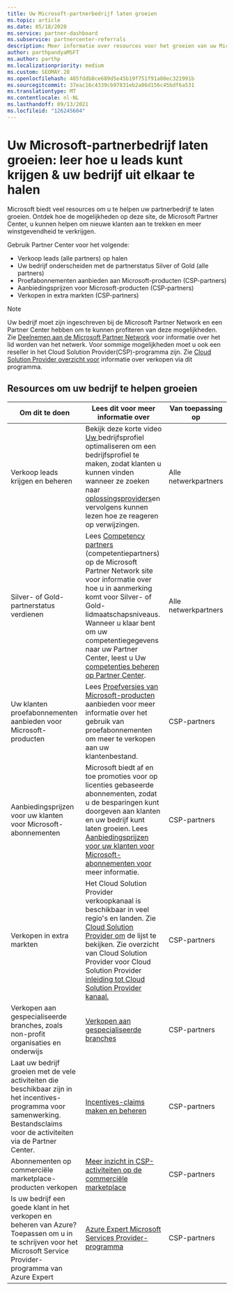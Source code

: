 ```yaml
---
title: Uw Microsoft-partnerbedrijf laten groeien
ms.topic: article
ms.date: 05/18/2020
ms.service: partner-dashboard
ms.subservice: partnercenter-referrals
description: Meer informatie over resources voor het groeien van uw Microsoft-partnerbedrijf. Dit omvat het krijgen van verkoop leads (verwijzingen) van Microsoft.
author: parthpandyaMSFT
ms.author: parthp
ms.localizationpriority: medium
ms.custom: SEOMAY.20
ms.openlocfilehash: 485fddb8ce689d5e45b19f751f91a80ec321991b
ms.sourcegitcommit: 37eac16c4339cb97831eb2a86d156c45bdf6a531
ms.translationtype: MT
ms.contentlocale: nl-NL
ms.lasthandoff: 09/13/2021
ms.locfileid: "126245604"
---
```

# <a name="grow-your-microsoft-partner-business---learn-how-to-get-leads--set-your-company-apart"></a>Uw Microsoft-partnerbedrijf laten groeien: leer hoe u leads kunt krijgen & uw bedrijf uit elkaar te halen

Microsoft biedt veel resources om u te helpen uw partnerbedrijf te laten groeien. Ontdek hoe de mogelijkheden op deze site, de Microsoft Partner Center, u kunnen helpen om nieuwe klanten aan te trekken en meer winstgevendheid te verkrijgen.

Gebruik Partner Center voor het volgende:

- Verkoop leads (alle partners) op halen
- Uw bedrijf onderscheiden met de partnerstatus Silver of Gold (alle partners)
- Proefabonnementen aanbieden aan Microsoft-producten (CSP-partners)
- Aanbiedingsprijzen voor Microsoft-producten (CSP-partners)
- Verkopen in extra markten (CSP-partners)

> [!NOTE]  
> Uw bedrijf moet zijn ingeschreven bij de Microsoft Partner Network en een Partner Center hebben om te kunnen profiteren van deze mogelijkheden. Zie [Deelnemen aan de Microsoft Partner Network](mpn-overview.md) voor informatie over het lid worden van het netwerk. Voor sommige mogelijkheden moet u ook een reseller in het Cloud Solution Provider(CSP)-programma zijn. Zie [Cloud Solution Provider overzicht voor](csp-overview.md) informatie over verkopen via dit programma.

## <a name="resources-to-help-your-business-grow"></a>Resources om uw bedrijf te helpen groeien

|  **Om dit te doen**  |  **Lees dit voor meer informatie over**  |  **Van toepassing op**  |
|--------------|-----------|--------------
| Verkoop leads krijgen en beheren | Bekijk deze korte video [Uw ](https://player.vimeo.com/video/252788046 ) bedrijfsprofiel optimaliseren om een bedrijfsprofiel te maken, zodat klanten u kunnen vinden wanneer ze zoeken naar [oplossingsproviders](manage-leads.md)en vervolgens kunnen lezen hoe ze reageren op verwijzingen. | Alle netwerkpartners |
| Silver- of Gold-partnerstatus verdienen | Lees [Competency partners](https://partner.microsoft.com/membership/competencies) (competentiepartners) op de Microsoft Partner Network site voor informatie over hoe u in aanmerking komt voor Silver- of Gold-lidmaatschapsniveaus. Wanneer u klaar bent om uw competentiegegevens naar uw Partner Center, leest u Uw [competenties beheren op Partner Center](learn-about-competencies.md). | Alle netwerkpartners |
| Uw klanten proefabonnementen aanbieden voor Microsoft-producten | Lees [Proefversies van Microsoft-producten](offer-your-customers-trials-of-microsoft-products.md) aanbieden voor meer informatie over het gebruik van proefabonnementen om meer te verkopen aan uw klantenbestand.| CSP-partners |
| Aanbiedingsprijzen voor uw klanten voor Microsoft-abonnementen | Microsoft biedt af en toe promoties voor op licenties gebaseerde abonnementen, zodat u de besparingen kunt doorgeven aan klanten en uw bedrijf kunt laten groeien. Lees [Aanbiedingsprijzen voor uw klanten voor Microsoft-abonnementen voor](promotions.md) meer informatie. | CSP-partners |
| Verkopen in extra markten | Het Cloud Solution Provider verkoopkanaal is beschikbaar in veel regio's en landen. Zie [Cloud Solution Provider om](agreements.md) de lijst te bekijken. Zie overzicht van Cloud Solution Provider voor Cloud Solution Provider [inleiding tot Cloud Solution Provider kanaal.](csp-overview.md)  | CSP-partners |
Verkopen aan gespecialiseerde branches, zoals non-profit organisaties en onderwijs|[Verkopen aan gespecialiseerde branches](get-special-pricing-for-offers.md)|CSP-partners|
|Laat uw bedrijf groeien met de vele activiteiten die beschikbaar zijn in het incentives-programma voor samenwerking. Bestandsclaims voor de activiteiten via de Partner Center.| [Incentives-claims maken en beheren](create-incentives-claims.md)|CSP-partners|
|Abonnementen op commerciële marketplace-producten verkopen|[Meer inzicht in CSP-activiteiten op de commerciële marketplace](csp-commercial-marketplace-overview.md)|CSP-partners|
|Is uw bedrijf een goede klant in het verkopen en beheren van Azure? Toepassen om u in te schrijven voor het Microsoft Service Provider-programma van Azure Expert|[Azure Expert Microsoft Services Provider-programma](azure-expert-msp.md)|CSP-partners|
